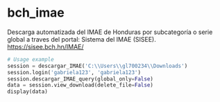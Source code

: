 # bch_imae
Descarga automatizada del IMAE de Honduras por subcategoría o serie global a traves del portal: Sistema del IMAE (SISEE). https://sisee.bch.hn/IMAE/

```python
# Usage example
session = descargar_IMAE('C:\\Users\\gl700234\\Downloads')
session.login('gabriela123', 'gabriela123')
session.descargar_IMAE_query(global_only=False)
data = session.view_download(delete_file=False)
display(data)
```
